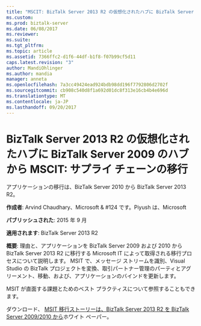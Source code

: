 ```yaml
---
title: "MSCIT: BizTalk Server 2013 R2 の仮想化されたハブに BizTalk Server 2009 のハブからサプライ チェーンの移行 |Microsoft ドキュメント"
ms.custom: 
ms.prod: biztalk-server
ms.date: 06/08/2017
ms.reviewer: 
ms.suite: 
ms.tgt_pltfrm: 
ms.topic: article
ms.assetid: 7366ffc2-d1f6-44df-b1f8-f07b99cf5d11
caps.latest.revision: "3"
author: MandiOhlinger
ms.author: mandia
manager: anneta
ms.openlocfilehash: 7a3cc49424ead924bdb98dd196f7792806d2702f
ms.sourcegitcommit: cb908c540d8f1a692d01dc8f313e16cb4b4e696d
ms.translationtype: MT
ms.contentlocale: ja-JP
ms.lasthandoff: 09/20/2017
---
```

# <a name="mscit-supply-chain-migration-from-biztalk-server-2009-hub-to-biztalk-server-2013-r2-virtualized-hub"></a>BizTalk Server 2013 R2 の仮想化されたハブに BizTalk Server 2009 のハブから MSCIT: サプライ チェーンの移行
アプリケーションの移行は、BizTalk Server 2010 から BizTalk Server 2013 R2。  
  
 **作成者**: Arvind Chaudhary、Microsoft & #124 です。Piyush は、Microsoft  
  
 **パブリッシュされた**: 2015 年 9 月  
  
 **適用されます**: BizTalk Server 2013 R2  
  
 **概要**: 理由と、アプリケーションを BizTalk Server 2009 および 2010 から BizTalk Server 2013 R2 に移行する Microsoft IT によって取得される移行プロセスについて説明します。 MSIT で、メッセージ ストリームを識別、Visual Studio の BizTalk プロジェクトを変換、取引パートナー管理のパーティとアグリーメント、移動、および、アプリケーションのバインドを更新します。  
  
 MSIT が直面する課題とためのベスト プラクティスについて参照することもできます。  
  
 ダウンロード、 [MSIT 移行ストーリーは、BizTalk Server 2013 R2 を BizTalk Server 2009/2010 から](http://download.microsoft.com/download/6/D/E/6DEE8EE9-0F26-4991-8FE5-B0E5239C0980/MSIT-Whitepaper%20Migration%20Story%20BizTalk%202013%20R2.docx)ホワイト ペーパー。